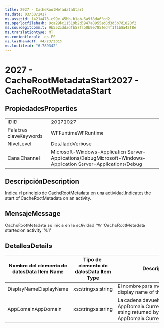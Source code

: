 ```yaml
---
title: 2027 - CacheRootMetadataStart
ms.date: 03/30/2017
ms.assetid: 1421a473-c99e-45bb-b1ab-6a9f8da6fcd2
ms.openlocfilehash: 9ca29bc11519b2d5947a8955ed8d3d5b7d1820f2
ms.sourcegitcommit: 9b552addadfb57fab0b9e7852ed4f1f1b8a42f8e
ms.translationtype: MT
ms.contentlocale: es-ES
ms.lasthandoff: 04/23/2019
ms.locfileid: "61789342"
---
```

# <a name="2027---cacherootmetadatastart"></a><span data-ttu-id="48677-102">2027 - CacheRootMetadataStart</span><span class="sxs-lookup"><span data-stu-id="48677-102">2027 - CacheRootMetadataStart</span></span>
## <a name="properties"></a><span data-ttu-id="48677-103">Propiedades</span><span class="sxs-lookup"><span data-stu-id="48677-103">Properties</span></span>  
  
|||  
|-|-|  
|<span data-ttu-id="48677-104">ID</span><span class="sxs-lookup"><span data-stu-id="48677-104">ID</span></span>|<span data-ttu-id="48677-105">2027</span><span class="sxs-lookup"><span data-stu-id="48677-105">2027</span></span>|  
|<span data-ttu-id="48677-106">Palabras clave</span><span class="sxs-lookup"><span data-stu-id="48677-106">Keywords</span></span>|<span data-ttu-id="48677-107">WFRuntime</span><span class="sxs-lookup"><span data-stu-id="48677-107">WFRuntime</span></span>|  
|<span data-ttu-id="48677-108">Nivel</span><span class="sxs-lookup"><span data-stu-id="48677-108">Level</span></span>|<span data-ttu-id="48677-109">Detallado</span><span class="sxs-lookup"><span data-stu-id="48677-109">Verbose</span></span>|  
|<span data-ttu-id="48677-110">Canal</span><span class="sxs-lookup"><span data-stu-id="48677-110">Channel</span></span>|<span data-ttu-id="48677-111">Microsoft-Windows-Application Server-Applications/Debug</span><span class="sxs-lookup"><span data-stu-id="48677-111">Microsoft-Windows-Application Server-Applications/Debug</span></span>|  
  
## <a name="description"></a><span data-ttu-id="48677-112">Descripción</span><span class="sxs-lookup"><span data-stu-id="48677-112">Description</span></span>  
 <span data-ttu-id="48677-113">Indica el principio de CacheRootMetadata en una actividad.</span><span class="sxs-lookup"><span data-stu-id="48677-113">Indicates the start of CacheRootMetadata on an activity.</span></span>  
  
## <a name="message"></a><span data-ttu-id="48677-114">Mensaje</span><span class="sxs-lookup"><span data-stu-id="48677-114">Message</span></span>  
 <span data-ttu-id="48677-115">CacheRootMetadata se inicia en la actividad '%1'</span><span class="sxs-lookup"><span data-stu-id="48677-115">CacheRootMetadata started on activity '%1'</span></span>  
  
## <a name="details"></a><span data-ttu-id="48677-116">Detalles</span><span class="sxs-lookup"><span data-stu-id="48677-116">Details</span></span>  
  
|<span data-ttu-id="48677-117">Nombre del elemento de datos</span><span class="sxs-lookup"><span data-stu-id="48677-117">Data Item Name</span></span>|<span data-ttu-id="48677-118">Tipo del elemento de datos</span><span class="sxs-lookup"><span data-stu-id="48677-118">Data Item Type</span></span>|<span data-ttu-id="48677-119">Descripción</span><span class="sxs-lookup"><span data-stu-id="48677-119">Description</span></span>|  
|--------------------|--------------------|-----------------|  
|<span data-ttu-id="48677-120">DisplayName</span><span class="sxs-lookup"><span data-stu-id="48677-120">DisplayName</span></span>|<span data-ttu-id="48677-121">xs:string</span><span class="sxs-lookup"><span data-stu-id="48677-121">xs:string</span></span>|<span data-ttu-id="48677-122">El nombre para mostrar de la actividad.</span><span class="sxs-lookup"><span data-stu-id="48677-122">The display name of the activity.</span></span>|  
|<span data-ttu-id="48677-123">AppDomain</span><span class="sxs-lookup"><span data-stu-id="48677-123">AppDomain</span></span>|<span data-ttu-id="48677-124">xs:string</span><span class="sxs-lookup"><span data-stu-id="48677-124">xs:string</span></span>|<span data-ttu-id="48677-125">La cadena devuelta por AppDomain.CurrentDomain.FriendlyName.</span><span class="sxs-lookup"><span data-stu-id="48677-125">The string returned by AppDomain.CurrentDomain.FriendlyName.</span></span>|
